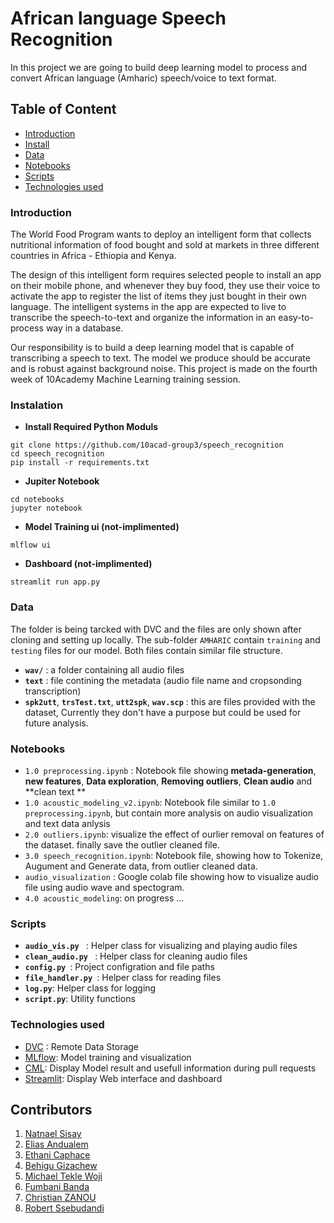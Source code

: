 # African language Speech Recognition

In this project we are going to build deep learning model to process and convert African language (Amharic) speech/voice to text format.

## Table of Content

- [Introduction](#introduction)
- [Install](#instalation)
- [Data](#data)
- [Notebooks](#notebooks)
- [Scripts](#scripts)
- [Technologies used](#technologies-used)

### Introduction

The World Food Program wants to deploy an intelligent form that collects nutritional information of food bought and sold at markets in three different countries in Africa - Ethiopia and Kenya.

The design of this intelligent form requires selected people to install an app on their mobile phone, and whenever they buy food, they use their voice to activate the app to register the list of items they just bought in their own language. The intelligent systems in the app are expected to live to transcribe the speech-to-text and organize the information in an easy-to-process way in a database.

Our responsibility is to build a deep learning model that is capable of transcribing a speech to text. The model we produce should be accurate and is robust against background noise.
This project is made on the fourth week of 10Academy Machine Learning training session.

### Instalation

- **Install Required Python Moduls**

```
git clone https://github.com/10acad-group3/speech_recognition
cd speech_recognition
pip install -r requirements.txt
```

- **Jupiter Notebook**

```
cd notebooks
jupyter notebook
```

- **Model Training ui (not-implimented)**

```
mlflow ui
```

- **Dashboard (not-implimented)**

```
streamlit run app.py
```

### Data

The folder is being tarcked with DVC and the files are only shown after cloning and setting up locally. The sub-folder `AMHARIC` contain `training` and `testing` files for our model. Both files contain similar file structure.

- **`wav/`** : a folder containing all audio files
- **`text`** : file contining the metadata (audio file name and cropsonding transcription)
- **`spk2utt`**, **`trsTest.txt`**, **`utt2spk`**, **`wav.scp`** : this are files provided with the dataset, Currently they don't have a purpose but could be used for future analysis.

### Notebooks

- `1.0 preprocessing.ipynb` : Notebook file showing **metada-generation**, **new features**, **Data exploration**, **Removing outliers**, **Clean audio** and **clean text **
- `1.0 acoustic_modeling_v2.ipynb`: Notebook file similar to `1.0 preprocessing.ipynb`, but contain more analysis on audio visualization and text data anlysis
- `2.0 outliers.ipynb`: visualize the effect of ourlier removal on features of the dataset. finally save the outlier cleaned file.
- `3.0 speech_recognition.ipynb`: Notebook file, showing how to Tokenize, Augument and Generate data, from outlier cleaned data.
- `audio_visualization` : Google colab file showing how to visualize audio file using audio wave and spectogram.
- `4.0 acoustic_modeling`: on progress ...

### Scripts

- **`audio_vis.py `** : Helper class for visualizing and playing audio files
- **`clean_audio.py `** : Helper class for cleaning audio files
- **`config.py `**: Project configration and file paths
- **`file_handler.py `**: Helper class for reading files
- **`log.py`**: Helper class for logging
- **`script.py`**: Utility functions

### Technologies used

- [DVC](https://dvc.org/) : Remote Data Storage
- [MLflow](https://www.mlflow.org/): Model training and visualization
- [CML](https://github.com/iterative/cml): Display Model result and usefull information during pull requests
- [Streamlit](https://streamlit.io/): Display Web interface and dashboard

## Contributors

1. [Natnael Sisay](https://github.com/NatnaelSisay)
2. [Elias Andualem](https://github.com/eandualem)
3. [Ethani Caphace](https://github.com/Caphace-Ethan)
4. [Behigu Gizachew](https://github.com/behigu)
5. [Michael Tekle Woji](https://github.com/maxi1571)
6. [Fumbani Banda](https://github.com/deadex-ng)
7. [Christian ZANOU](https://github.com/Zchristian955)
8. [Robert Ssebudandi](https://github.com/rssebudandi)
